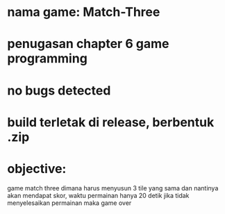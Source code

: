 # nama game: Match-Three
# penugasan chapter 6 game programming
# no bugs detected
# build terletak di release, berbentuk .zip
# objective: 
game match three dimana harus menyusun 3 tile yang sama dan nantinya akan mendapat skor, waktu permainan hanya 20 detik
jika tidak menyelesaikan permainan maka game over
